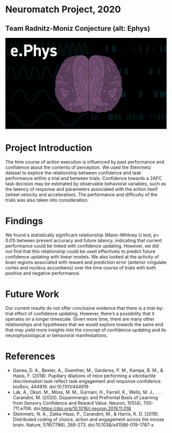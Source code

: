# Neuromatch Project, 2020
## Team Radnitz-Moniz Conjecture (alt: Ephys)

![](TeamEphys.png)

# Project Introduction
The time course of action execution is influenced by past performance and confidence about the contents of perception. We used the Steinmetz dataset to explore the relationship between confidence and task performance within a trial and between trials. Confidence towards a 2AFC task decision may be estimated by observable behavioral variables, such as the latency of response and parameters associated with the action itself (wheel velocity and acceleration). The performance and difficulty of the trials was also taken into consideration. 

# Findings
We found a statistically significant relationship (Mann-Whitney U test, p< 0.01) between present accuracy and future latency, indicating that current performance could be linked with confidence updating. However, we did not find that this relationship could be used effectively to predict future confidence updating with linear models.  We also looked at the activity of brain regions associated with reward and prediction error (anterior cingulate cortex and nucleus accumbens) over the time course of trials with both positive and negative performance.

# Future Work
Our current results do not offer conclusive evidence that there is a trial-by-trial effect of confidence updating. However, there’s a possibility that it operates on a longer timescale. Given more time, there are many other relationships and hypotheses that we would explore towards the same end that may yield more insights into the concept of confidence updating and its neurophysiological or behavioral manifestations. 

# References
* Ganea, D. A., Bexter, A., Guenther, M., Garderes, P. M., Kampa, B. M., & Haiss, F. (2018). Pupillary dilations of mice performing a vibrotactile discrimination task reflect task engagement and response confidence. bioRxiv, 444919. doi:10.1101/444919
* Lak, A., Okun, M., Moss, M. M., Gurnani, H., Farrell, K., Wells, M. J., . . . Carandini, M. (2020). Dopaminergic and Prefrontal Basis of Learning from Sensory Confidence and Reward Value. Neuron, 105(4), 700-711.e706. doi:https://doi.org/10.1016/j.neuron.2019.11.018
* Steinmetz, N. A., Zatka-Haas, P., Carandini, M., & Harris, K. D. (2019). Distributed coding of choice, action and engagement across the mouse brain. Nature, 576(7786), 266-273. doi:10.1038/s41586-019-1787-x
